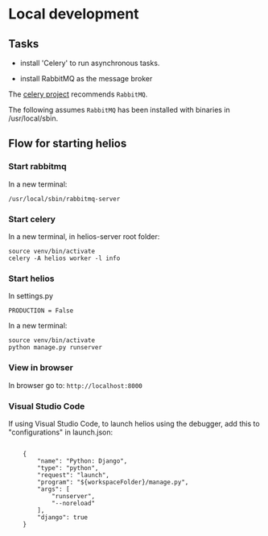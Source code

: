 # Local development

## Tasks

* install 'Celery' to run asynchronous tasks. 

* install  RabbitMQ as the message broker

The [celery project](https://docs.celeryproject.org/en/latest/getting-started/first-steps-with-celery.html#choosing-a-broker) recommends `RabbitMQ`.

The following assumes `RabbitMQ` has been installed with binaries in /usr/local/sbin.

## Flow for starting helios 

### Start rabbitmq
In a new terminal:
```
/usr/local/sbin/rabbitmq-server
```
### Start celery
In a new terminal, in helios-server root folder:
```
source venv/bin/activate
celery -A helios worker -l info
```

### Start helios
In settings.py 
```
PRODUCTION = False
```

In a new terminal:
```
source venv/bin/activate
python manage.py runserver
```
### View in browser
In browser go to: `http://localhost:8000`

### Visual Studio Code
If using Visual Studio Code, to launch helios using the debugger, add this to "configurations" in launch.json:
```

    {
        "name": "Python: Django",
        "type": "python",
        "request": "launch",
        "program": "${workspaceFolder}/manage.py",
        "args": [
            "runserver",
            "--noreload"
        ],
        "django": true
    }

```